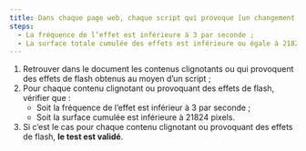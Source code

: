 ```yaml
---
title: Dans chaque page web, chaque script qui provoque [un changement brusque de luminosité ou un effet de flash](#changement-brusque-de-luminosite-ou-effet-de-flash) vérifie-t-il une de ces conditions ?
steps:
  - La fréquence de l’effet est inférieure à 3 par seconde ;
  - La surface totale cumulée des effets est inférieure ou égale à 21824 pixels.
---
```


1. Retrouver dans le document les contenus clignotants ou qui provoquent des effets de flash obtenus au moyen d’un script ;
2. Pour chaque contenu clignotant ou provoquant des effets de flash, vérifier que :
   - Soit la fréquence de l’effet est inférieur à 3 par seconde ;
   - Soit la surface cumulée est inférieure à 21824 pixels.
3. Si c’est le cas pour chaque contenu clignotant ou provoquant des effets de flash, **le test est validé**.
